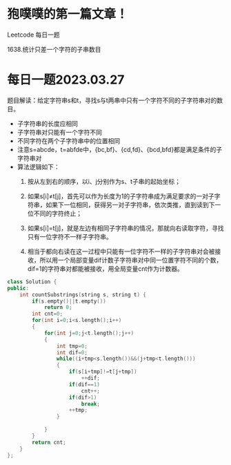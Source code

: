 # 狍噗噗的第一篇文章！


Leetcode 每日一题

1638.统计只差一个字符的子串数目
<!--more-->
# 每日一题2023.03.27

题目解读：给定字符串s和t，寻找s与t两串中只有一个字符不同的子字符串对的数目。

- 子字符串的长度应相同
- 子字符串对只能有一个字符不同
- 不同字符在两个子字符串中的位置相同
- 注意s=abcde，t=abfde中，{bc,bf}、{cd,fd}、{bcd,bfd}都是满足条件的子字符串对
- 算法逻辑如下：
  1. 按从左到右的顺序，以i、j分别作为s、t子串的起始坐标；
  
  2. 如果s[i]$\neq$t[j]，首先可以作为长度为1的子字符串成为满足要求的一对子字符串，如果下一位相同，获得另一对子字符串，依次类推，直到读到下一位不同的字符终止；
  
  3. 如果s[i]$=$t[j]，就是左边有相同子字符串的情况，那就向右读取字符，寻找只有一位字符不一样子字符串。
  
  4. 相当于都向右读在这一过程中只能有一位字符不一样的子字符串对会被接收，所以用一个局部变量dif计数子字符串对中同一位置字符不同的个数，dif=1的字符串对都能被接收，用全局变量cnt作为计数器。
  
```c++
class Solution {
public:
    int countSubstrings(string s, string t) {
        if(s.empty()||t.empty())
            return 0;
        int cnt=0;
        for(int i=0;i<s.length();i++)
        {
            for(int j=0;j<t.length();j++)
            {
                int tmp=0;
                int dif=0;
                while((i+tmp<s.length())&&(j+tmp<t.length()))
                {
                    if(s[i+tmp]!=t[j+tmp])
                        ++dif;
                    if(dif==1)
                        cnt++;
                    if(dif>1)
                        break;
                    ++tmp;
                }
                
            }
        }
        return cnt;
    }
};
```




